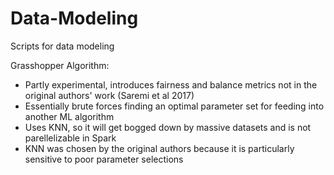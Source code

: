 # Data-Modeling
Scripts for data modeling

Grasshopper Algorithm:
* Partly experimental, introduces fairness and balance metrics not in the original authors' work (Saremi et al 2017)
* Essentially brute forces finding an optimal parameter set for feeding into another ML algorithm
* Uses KNN, so it will get bogged down by massive datasets and is not parellelizable in Spark
* KNN was chosen by the original authors because it is particularly sensitive to poor parameter selections
